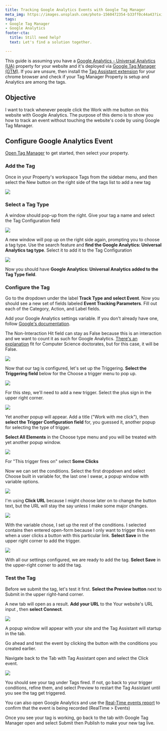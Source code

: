 ```yaml
---
title: Tracking Google Analytics Events with Google Tag Manager
meta_img: https://images.unsplash.com/photo-1560472354-b33ff0c44a43?ixid=MnwxMjA3fDB8MHxwaG90by1wYWdlfHx8fGVufDB8fHx8&ixlib=rb-1.2.1&auto=format&fit=crop&w=1120&q=80
tags:
- Google Tag Manager
- Google Analytics
footer-cta:
  title: Still need help?
  text: Let's find a solution together.

---
```

This guide is assuming you have a [Google Analytics - Universal Analytics (UA)](https://support.google.com/analytics/answer/10269537?hl=en) property for your website and it's deployed via [Google Tag Manager (GTM)](https://support.google.com/tagmanager/answer/6103696?hl=en). If you are unsure, then install the [Tag Assistant extension](https://chrome.google.com/webstore/detail/tag-assistant-legacy-by-g/kejbdjndbnbjgmefkgdddjlbokphdefk?hl=en) for your chrome browser and check if your Tag Manager Property is setup and Analytics are among the tags.

## Objective

I want to track whenever people click the Work with me button on this website with Google Analytics. The purpose of this demo is to show you how to track an event without touching the website's code by using Google Tag Manager.

## Configure Google Analytics Event

[Open Tag Manager](https://tagmanager.google.com/) to get started, then select your property.

### Add the Tag

Once in your Property's workspace Tags from the sidebar menu, and then select the New  button on the right side of the tags list to add a new tag

![](/images/gtm-tags-menu.jpg)

### Select a Tag Type

A window should pop-up from the right. Give your tag a name and select the Tag Configuration field

![](/images/tag-window.jpg)

A new window will pop up on the right side again, prompting you to choose a tag type. Use the search feature and **find the Google Analytics: Universal Analytics tag type**. Select it to add it to the Tag Configuration

![](/images/tag-type-select.jpg)

Now you should have **Google Analytics: Universal Analytics added to the Tag Type field**.

### Configure the Tag

Go to the dropdown under the label **Track Type and select Event**. Now you should see a new set of fields labeled **Event Tracking Parameters**. Fill out each of the Category, Action, and Label fields.

Add your Google Analytics settings variable. If you don't already have one, follow [Google's documentation](https://support.google.com/tagmanager/answer/9207621?hl=en).

The Non-Interaction Hit field can stay as False because this is an interaction and we want to count it as such for Google Analytics. [There's an explanation](https://support.google.com/analytics/answer/1033068?hl=en#NonInteractionEvents) fit for Computer Science doctorates, but for this case, it will be False.

![](/images/tracking-params.jpg)

Now that our tag is configured, let's set up the Triggering. **Select the Triggering field** below for the Choose a trigger menu to pop up. 

![](/images/triggering-field.jpg)

For this step, we'll need to add a new trigger. Select the plus sign in the upper right corner. 

![](/images/choose-trigger-1.jpg)

Yet another popup will appear. Add a title ("Work with me click"), then **select the Trigger Configuration field** for, you guessed it, another popup for selecting the type of trigger. 

**Select All Elements** in the Choose type menu and you will be treated with yet another popup window. 

![](/images/trigger-type.jpg)

For "This trigger fires on" select **Some Clicks**

Now we can set the conditions. Select the first dropdown and select Choose built in variable for, the last one I swear, a popup window with variable options. 

![](/images/trigger-condition-select.jpg)

I'm using **Click URL** because I might choose later on to change the button text, but the URL will stay the say unless I make some major changes. 

![](/images/choose-variable.jpg)

With the variable chose, I set up the rest of the conditions. I selected contains then entered open-form because I only want to trigger this even when a user clicks a button with this particular link. **Select Save** in the upper right corner to add the trigger. 

![](/images/trigger-conditions-1.jpg)

With all our settings configured, we are ready to add the tag. **Select Save** in the upper-right corner to add the tag. 

### Test the Tag

Before we submit the tag, let's test it first. **Select the Preview button** next to Submit in the upper right-hand corner. 

A new tab will open as a result. **Add your URL** to the Your website's URL input , then **select Connect**. 

![](/images/connect-tag-assistant.jpg)

A popup window will appear with your site and the Tag Assistant will startup in the tab. 

Go ahead and test the event by clicking the button with the conditions you created earlier. 

Navigate back to the Tab with Tag Assistant open and select the Click event. 

![](/images/tag-assistant.jpg)

You should see your tag under Tags fired. If not, go back to your trigger conditions, refine them, and select Preview to restart the Tag Assistant until you see the tag get triggered. 

You can also open Google Analytics and use the [Real-Time events report](https://support.google.com/analytics/answer/1638635?hl=en#zippy=%2Cin-this-article) to confirm that the event is being recorded (RealTime > Events) 

Once you see your tag is working, go back to the tab with Google Tag Manager open and select Submit then Publish to make your new tag live. 